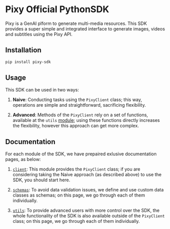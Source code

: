 # Pixy Official PythonSDK

Pixy is a GenAI plform to generate multi-media resources. This SDK provides a super simple and integrated interface to generate images, videos and subtitles using the Pixy API.

## Installation

```bash
pip install pixy-sdk
```

## Usage

This SDK can be used in two ways:

1. **Naive**: Conducting tasks using the `PixyClient` class; this way, operations are simple and straightforward, sacrificing flexibility.

2. **Advanced**: Methods of the `PixyClient` rely on a set of functions, available at the `utils` [module](core/utils); using these functions directly increases the flexibility, however this approach can get more complex.

## Documentation

For each module of the SDK, we have prepaired exlusive documentation pages, as below:

1. [`client`](documentation/client): This module provides the `PixyClient` class; if you are considering taking the Naive approach (as described above) to use the SDK, you should start here.

2. [`schemas`](documentation/schemas): To avoid data validation issues, we define and use custom data classes as schemas; on this page, we go through each of them individually.

3. [`utils`](documentation/utils): To provide advanced users with more control over the SDK, the whole functionality of the SDK is also available outside of the `PixyClient` class; on this page, we go through each of them individually.